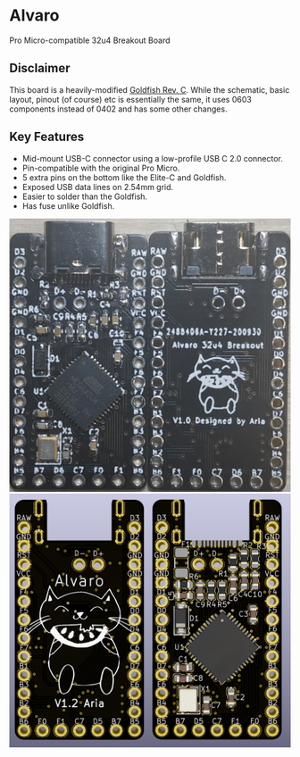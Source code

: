 # Alvaro
 Pro Micro-compatible 32u4 Breakout Board

## Disclaimer
This board is a heavily-modified [Goldfish Rev. C](https://github.com/staticintlucas/Goldfish). While the schematic, basic layout, pinout (of course) etc is essentially the same, it uses 0603 components instead of 0402 and has some other changes.

## Key Features
* Mid-mount USB-C connector using a low-profile USB C 2.0 connector.
* Pin-compatible with the original Pro Micro.
* 5 extra pins on the bottom like the Elite-C and Goldfish.
* Exposed USB data lines on 2.54mm grid.
* Easier to solder than the Goldfish.
* Has fuse unlike Goldfish.

![Alvaro Photo](Images/Photo.jpg)
![Alvaro Render](Images/Render.png)
